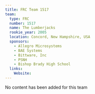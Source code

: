 ```yaml
---
title: FRC Team 1517
team:
  type: FRC
  number: 1517
  name: The Lumberjacks
  rookie_year: 2005
  location: Concord, New Hampshire, USA
  sponsors:
    - Allegro Microsystems
    - BAE Systems
    - Bittware, Inc
    - PSNH
    - Bishop Brady High School
  links:
    Website: 
---
```

No content has been added for this team